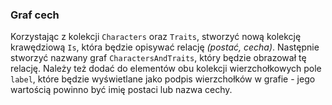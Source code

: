 ### Graf cech

Korzystając z kolekcji `Characters` oraz `Traits`, stworzyć nową kolekcję krawędziową `Is`, która będzie opisywać relację _(postać, cecha)_. Następnie stworzyć nazwany graf `CharactersAndTraits`, który będzie obrazował tę relację. Należy też dodać do elementów obu kolekcji wierzchołkowych pole `label`, które będzie wyświetlane jako podpis wierzchołków w grafie - jego wartością powinno być imię postaci lub nazwa cechy.
